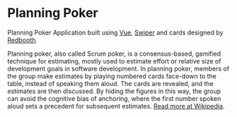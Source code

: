 # Planning Poker

Planning Poker Application built using [Vue](https://vuejs.org/), [Swiper](https://idangero.us/swiper) and cards designed by [Redbooth](https://github.com/redbooth/Scrum-poker-cards).

Planning poker, also called Scrum poker, is a consensus-based, gamified technique for estimating, mostly used to estimate effort or relative size of development goals in software development. In planning poker, members of the group make estimates by playing numbered cards face-down to the table, instead of speaking them aloud. The cards are revealed, and the estimates are then discussed. By hiding the figures in this way, the group can avoid the cognitive bias of anchoring, where the first number spoken aloud sets a precedent for subsequent estimates. [Read more at Wikipedia](https://en.wikipedia.org/wiki/Planning_poker).
